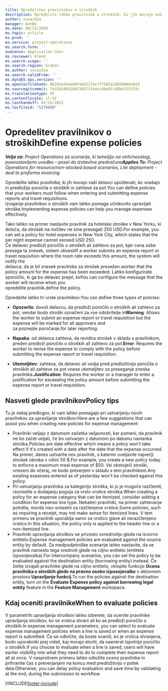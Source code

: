 ```yaml
---
title: Opredelitev pravilnikov o stroških
description: Opredelite lahko pravilnike o stroških, ki jih morajo vaši delavci upoštevati, ko vnašajo in predložijo poročila o stroških in zahteve za pot.
author: suvaidya
manager: AnnBe
ms.date: 09/23/2020
ms.topic: article
ms.prod: ''
ms.service: project-operations
ms.search.form: ''
audience: Application User
ms.reviewer: kfend
ms.search.scope: ''
ms.search.region: Global
ms.author: suvaidya
ms.search.validFrom: ''
ms.dyn365.ops.version: ''
ms.openlocfilehash: 863d1e44dad9fa0d2174cf77582a1d820988e92d
ms.sourcegitcommit: fa32b1893286f20271fa4ec4be8fc68bd135f53c
ms.translationtype: HT
ms.contentlocale: sl-SI
ms.lasthandoff: 02/15/2021
ms.locfileid: "5276098"
---
```

# <a name="define-expense-policies"></a><span data-ttu-id="59220-103">Opredelitev pravilnikov o stroških</span><span class="sxs-lookup"><span data-stu-id="59220-103">Define expense policies</span></span>

<span data-ttu-id="59220-104">_**Velja za:** Project Operations za scenarije, ki temeljijo na virih/nezalogi, poenostavljeno uvedbo – posel do izstavitve predračuna_</span><span class="sxs-lookup"><span data-stu-id="59220-104">_**Applies To:** Project Operations for resource/non-stocked based scenarios, Lite deployment - deal to proforma invoicing_</span></span>

<span data-ttu-id="59220-105">Opredelite lahko pravilnike, ki jih morajo vaši delavci upoštevati, ko vnašajo in predložijo poročila o stroških in zahteve za pot.</span><span class="sxs-lookup"><span data-stu-id="59220-105">You can define policies that your workers must follow when entering and submitting expense reports and travel requisitions.</span></span>         
<span data-ttu-id="59220-106">Izvajanje pravilnikov o stroških vam lahko pomaga učinkovito upravljati stroške.</span><span class="sxs-lookup"><span data-stu-id="59220-106">Implementing expense policies can help you manage expenses effectively.</span></span>         

<span data-ttu-id="59220-107">Tako lahko na primer nastavite pravilnik za hotelske stroške v New Yorku, ki določa, da strošek na nočitev ne sme presegati 250 USD.</span><span class="sxs-lookup"><span data-stu-id="59220-107">For example, you can set a policy for hotel expenses in New York City, which states that the per night expense cannot exceed USD 250.</span></span>       
<span data-ttu-id="59220-108">Če delavec predloži poročilo o stroških ali zahtevo za pot, kjer cena sobe presega ta znesek, sistem obvesti</span><span class="sxs-lookup"><span data-stu-id="59220-108">If a worker submits an expense report or travel requisition where the room rate exceeds this amount, the system will notify the</span></span>         
<span data-ttu-id="59220-109">delavca, da je bil znesek pravilnika za strošek presežen.</span><span class="sxs-lookup"><span data-stu-id="59220-109">worker that the policy amount for the expense has been exceeded.</span></span> <span data-ttu-id="59220-110">Lahko konfigurirate sporočilo, ki ga bo delavec prejel, ko</span><span class="sxs-lookup"><span data-stu-id="59220-110">You can configure the message that the worker will receive when you</span></span>        
<span data-ttu-id="59220-111">opredelite pravilnik.</span><span class="sxs-lookup"><span data-stu-id="59220-111">define the policy.</span></span>      
        
<span data-ttu-id="59220-112">Opredelite lahko tri vrste pravilnikov:</span><span class="sxs-lookup"><span data-stu-id="59220-112">You can define three types of policies:</span></span>         
        
- <span data-ttu-id="59220-113">**Opozorilo**: dovoli delavcu, da predloži poročilo o stroških ali zahtevo za pot, vendar bodo stroški označeni za vse odobritelje in</span><span class="sxs-lookup"><span data-stu-id="59220-113">**Warning**: Allows the worker to submit an expense report or travel requisition but the expense will be marked for all approvers and</span></span>         
  <span data-ttu-id="59220-114">za poznejše poročanje.</span><span class="sxs-lookup"><span data-stu-id="59220-114">for later reporting.</span></span>        

- <span data-ttu-id="59220-115">**Napaka**: od delavca zahteva, da revidira strošek v skladu s pravilnikom, preden predloži poročilo o stroških ali zahtevo za pot.</span><span class="sxs-lookup"><span data-stu-id="59220-115">**Error**: Requires the worker to revise the expense to comply with the policy before submitting the expense report or travel requisition.</span></span>        
 
 - <span data-ttu-id="59220-116">**Utemeljitev**: zahteva, da delavec ali vodja pred predložitvijo poročila o stroških ali zahteve za pot vnese utemeljitev za preseganje zneska pravilnika.</span><span class="sxs-lookup"><span data-stu-id="59220-116">**Justification**: Requires the worker or a manager to enter a justification for exceeding the policy amount before submitting the expense report or travel requisition.</span></span>        

## <a name="policy-tips"></a><span data-ttu-id="59220-117">Nasveti glede pravilnikov</span><span class="sxs-lookup"><span data-stu-id="59220-117">Policy tips</span></span>
<span data-ttu-id="59220-118">Tu je nekaj predlogov, ki vam lahko pomagajo pri ustvarjanju novih pravilnikov za upravljanje stroškov:</span><span class="sxs-lookup"><span data-stu-id="59220-118">Here are a few suggestions that can assist you when creating new policies for expense management:</span></span> 

- <span data-ttu-id="59220-119">Pravilniki veljajo z datumom začetka veljavnosti, kar pomeni, da pravilnik ne bo začel veljati, če bo ustvarjen z datumom po datumu nastanka stroška.</span><span class="sxs-lookup"><span data-stu-id="59220-119">Policies are date effective which means a policy won't take effect if it's created with a date after the date that the expense occurred.</span></span> <span data-ttu-id="59220-120">Na primer, danes ustvarite nov pravilnik, s katerim uveljavite največji strošek obroka v višini 50 $.</span><span class="sxs-lookup"><span data-stu-id="59220-120">For example, you create a new policy today to enforce a maximum meal expense of $50.</span></span> <span data-ttu-id="59220-121">Vsi obstoječi stroški, vneseni do včeraj, ne bodo preverjeni v skladu s tem pravilnikom.</span><span class="sxs-lookup"><span data-stu-id="59220-121">Any existing expenses entered as of yesterday won't be checked against this policy.</span></span>
- <span data-ttu-id="59220-122">Pri ustvarjanju pravilnika za kategorijo stroška, ki jo je mogoče razčleniti, razmislite o dodajanju pogoja za vrsto vrstice stroška.</span><span class="sxs-lookup"><span data-stu-id="59220-122">When creating a policy for an expense category that can be itemized, consider adding a condition for expense line type.</span></span> <span data-ttu-id="59220-123">Nekateri pravilniki, na primer zahtevanje potrdila, morda niso smiselni za razčlenjene vrstice.</span><span class="sxs-lookup"><span data-stu-id="59220-123">Some policies, such as requiring a receipt, may not make sense for itemized lines.</span></span> <span data-ttu-id="59220-124">V tem primeru se pravilnik uporablja samo za vrstico glave ali nerazčlenjeno vrstico.</span><span class="sxs-lookup"><span data-stu-id="59220-124">In this situation, the policy only is applied to the header line or a non-itemized line.</span></span> 
- <span data-ttu-id="59220-125">Pravilniki upravljanja stroškov se privzeto ovrednotijo glede na izvorno entiteto.</span><span class="sxs-lookup"><span data-stu-id="59220-125">Expense management policies are evaluated against the source entity by default.</span></span> <span data-ttu-id="59220-126">Za medpodjetniške scenarije lahko nastavite, da se pravilnik namesto tega vrednoti glede na ciljno entiteto (entiteta izposojevalka).</span><span class="sxs-lookup"><span data-stu-id="59220-126">For intercompany scenarios, you can set the policy to be evaluated against the destination entity (borrowing entity) instead.</span></span> <span data-ttu-id="59220-127">Če želite izvajati pravilnike glede na ciljno entiteto, vklopite funkcijo **Ocena pravilnika o stroških glede na pravno osebo izposojevalko** v delovnem prostoru **Upravljanje funkcij**.</span><span class="sxs-lookup"><span data-stu-id="59220-127">To run the policies against the destination entity, turn on the **Evaluate Expense policy against borrowing legal entity** feature in the **Feature Management** workspace.</span></span>

## <a name="when-to-evaluate-policies"></a><span data-ttu-id="59220-128">Kdaj oceniti pravilnike</span><span class="sxs-lookup"><span data-stu-id="59220-128">When to evaluate policies</span></span>

<span data-ttu-id="59220-129">V parametrih upravljanja stroškov lahko izberete, da ocenite pravilnike upravljanja stroškov, ko se vrstica shrani ali ko se predloži poročilo o stroških.</span><span class="sxs-lookup"><span data-stu-id="59220-129">In expense management parameters, you can select to evaluate expense management policies when a line is saved or when an expense report is submitted.</span></span> <span data-ttu-id="59220-130">Če se odločite, da boste ocenili, ko je vrstica shranjena, bodo uporabniki prej videli, kaj morajo storiti, da naenkrat izpolnijo poročilo o stroških.</span><span class="sxs-lookup"><span data-stu-id="59220-130">If you choose to evaluate when a line is saved, users will have earlier visibility into what they need to do to complete their expense report all at once.</span></span> <span data-ttu-id="59220-131">V nasprotnem primeru lahko odložite oceno pravilnika in prihranite čas s preverjanjem na koncu med predložitvijo v potek dela.</span><span class="sxs-lookup"><span data-stu-id="59220-131">Otherwise, you can delay policy evaluation and save time by validating at the end, during the submission to workflow.</span></span>


[!INCLUDE[footer-include](../includes/footer-banner.md)]